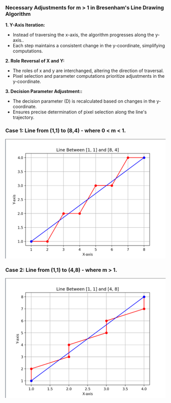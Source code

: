 
### Necessary Adjustments for m > 1 in Bresenham's Line Drawing Algorithm

 **1. Y-Axis Iteration:**

  - Instead of traversing the x-axis, the algorithm progresses along the y-axis..
  - Each step maintains a consistent change in the y-coordinate, simplifying computations.

 **2. Role Reversal of X and Y:**

  - The roles of x and y are interchanged, altering the direction of traversal.
  - Pixel selection and parameter computations prioritize adjustments in the y-coordinate.

 **3. Decision Parameter Adjustment::**
  - The decision parameter (D) is recalculated based on changes in the y-coordinate.
  - Ensures precise determination of pixel selection along the line's trajectory.



### **Case 1**: Line from (1,1) to (8,4) - where 0 < m < 1.
![case 1](0<m<1.png)

### **Case 2**: Line from (1,1) to (4,8) - where m > 1.
![case 2](m>1.png)
